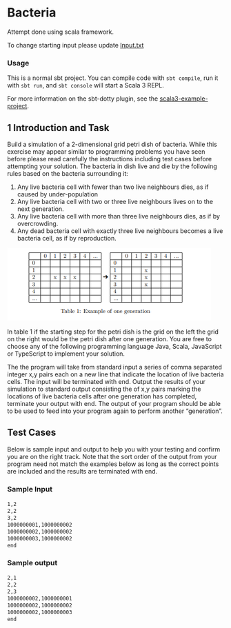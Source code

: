# Bacteria

Attempt done using scala framework.

To change starting input please update [Input.txt](input.txt)

### Usage

This is a normal sbt project. You can compile code with `sbt compile`, run it with `sbt run`, and `sbt console` will start a Scala 3 REPL.

For more information on the sbt-dotty plugin, see the
[scala3-example-project](https://github.com/scala/scala3-example-project/blob/main/README.md).


## 1 Introduction and Task

Build a simulation of a 2-dimensional grid petri dish of bacteria. While this exercise may appear similar to programming problems you have seen before please
read carefully the instructions including test cases before attempting your solution. The bacteria in dish live and die by the following rules based on the
bacteria surrounding it:

1. Any live bacteria cell with fewer than two live neighbours dies, as if caused
by under-population
2. Any live bacteria cell with two or three live neighbours lives on to the next
generation.
3. Any live bacteria cell with more than three live neighbours dies, as if by
overcrowding.
4. Any dead bacteria cell with exactly three live neighbours becomes a live
bacteria cell, as if by reproduction.

![Table 1](table1.png)

In table 1 if the starting step for the petri dish is the grid on the left the grid on the right would be the petri dish after one generation. You are free to choose any of the following programming language Java, Scala, JavaScript or
TypeScript to implement your solution.


The the program will take from standard input a series of comma separated
integer x,y pairs each on a new line that indicate the location of live bacteria
cells. The input will be terminated with end. Output the results of your simulation to standard output consisting the of x,y pairs marking the locations
of live bacteria cells after one generation has completed, terminate your output
with end. The output of your program should be able to be used to feed into
your program again to perform another “generation”.

## Test Cases
Below is sample input and output to help you with your testing and confirm
you are on the right track. Note that the sort order of the output from your
program need not match the examples below as long as the correct points are
included and the results are terminated with end.


### Sample Input
```
1,2
2,2
3,2
1000000001,1000000002
1000000002,1000000002
1000000003,1000000002
end
```

### Sample output
```
2,1
2,2
2,3
1000000002,1000000001
1000000002,1000000002
1000000002,1000000003
end
```
